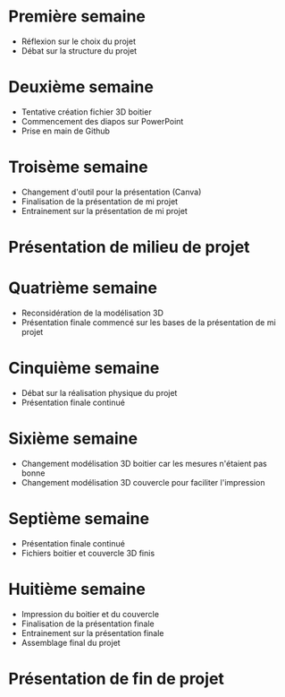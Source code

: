 # Première semaine

- Réflexion sur le choix du projet
- Débat sur la structure du projet


# Deuxième semaine

- Tentative création fichier 3D boitier 
- Commencement des diapos sur PowerPoint
- Prise en main de Github

# Troisème semaine

- Changement d'outil pour la présentation (Canva)
- Finalisation de la présentation de mi projet
- Entrainement sur la présentation de mi projet

# Présentation de milieu de projet

# Quatrième semaine

- Reconsidération de la modélisation 3D
- Présentation finale commencé sur les bases de la présentation de mi projet

# Cinquième semaine

- Débat sur la réalisation physique du projet
- Présentation finale continué

# Sixième semaine

- Changement modélisation 3D boitier car les mesures n'étaient pas bonne
- Changement modélisation 3D couvercle pour faciliter l'impression

# Septième semaine

- Présentation finale continué
- Fichiers boitier et couvercle 3D finis

# Huitième semaine

- Impression du boitier et du couvercle
- Finalisation de la présentation finale
- Entrainement sur la présentation finale
- Assemblage final du projet

# Présentation de fin de projet
